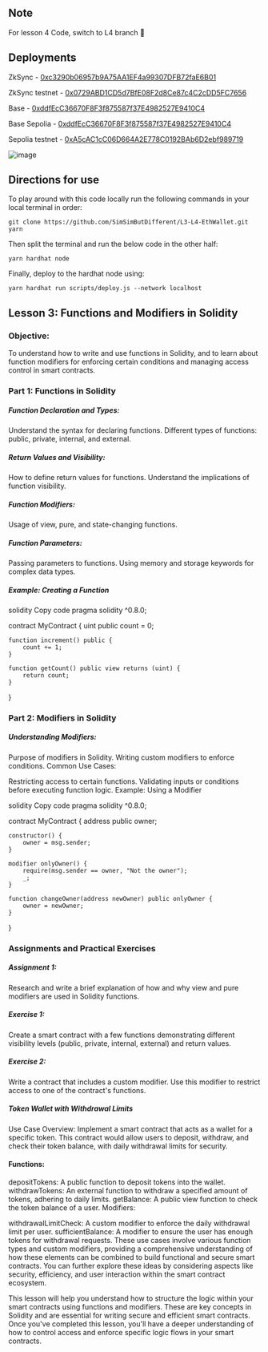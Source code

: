 ## Note

For lesson 4 Code, switch to L4 branch 🌿

## Deployments

ZkSync - [0xc3290b06957b9A75AA1EF4a99307DFB72faE6B01](https://explorer.zksync.io/address/0xc3290b06957b9A75AA1EF4a99307DFB72faE6B01)

ZkSync testnet - [0x0729ABD1CD5d7BfE08F2d8Ce87c4C2cDD5FC7656](https://sepolia.explorer.zksync.io/address/0x0729ABD1CD5d7BfE08F2d8Ce87c4C2cDD5FC7656)

Base - [0xddfEcC36670F8F3f875587f37E4982527E9410C4](https://basescan.org/address/0xddfecc36670f8f3f875587f37e4982527e9410c4)

Base Sepolia - [0xddfEcC36670F8F3f875587f37E4982527E9410C4](https://basescan.org/address/0xddfecc36670f8f3f875587f37e4982527e9410c4)

Sepolia testnet - [0xA5cAC1cC06D664A2E778C0192BAb6D2ebf989719](https://sepolia.basescan.org/address/0xa5cac1cc06d664a2e778c0192bab6d2ebf989719)

![image](https://github.com/SimSimButDifferent/L3-EthWalletFrontEnd/assets/88177427/f888da39-3fe4-45ab-b067-ab120c51024b)

## Directions for use

To play around with this code locally run the following commands in your local terminal in order:

```
git clone https://github.com/SimSimButDifferent/L3-L4-EthWallet.git
yarn
```

Then split the terminal and run the below code in the other half:

```
yarn hardhat node
```

Finally, deploy to the hardhat node using:

```
yarn hardhat run scripts/deploy.js --network localhost
```

## Lesson 3: Functions and Modifiers in Solidity

### Objective:

To understand how to write and use functions in Solidity, and to learn about function modifiers for enforcing certain conditions and managing access control in smart contracts.

### Part 1: Functions in Solidity

##### Function Declaration and Types:

Understand the syntax for declaring functions.
Different types of functions: public, private, internal, and external.

##### Return Values and Visibility:

How to define return values for functions.
Understand the implications of function visibility.

##### Function Modifiers:

Usage of view, pure, and state-changing functions.

##### Function Parameters:

Passing parameters to functions.
Using memory and storage keywords for complex data types.

##### Example: Creating a Function

solidity
Copy code
pragma solidity ^0.8.0;

contract MyContract {
uint public count = 0;

    function increment() public {
        count += 1;
    }

    function getCount() public view returns (uint) {
        return count;
    }

}

### Part 2: Modifiers in Solidity

##### Understanding Modifiers:

Purpose of modifiers in Solidity.
Writing custom modifiers to enforce conditions.
Common Use Cases:

Restricting access to certain functions.
Validating inputs or conditions before executing function logic.
Example: Using a Modifier

solidity
Copy code
pragma solidity ^0.8.0;

contract MyContract {
address public owner;

    constructor() {
        owner = msg.sender;
    }

    modifier onlyOwner() {
        require(msg.sender == owner, "Not the owner");
        _;
    }

    function changeOwner(address newOwner) public onlyOwner {
        owner = newOwner;
    }

}

### Assignments and Practical Exercises

##### Assignment 1:

Research and write a brief explanation of how and why view and pure modifiers are used in Solidity functions.

##### Exercise 1:

Create a smart contract with a few functions demonstrating different visibility levels (public, private, internal, external) and return values.

##### Exercise 2:

Write a contract that includes a custom modifier. Use this modifier to restrict access to one of the contract's functions.

##### Token Wallet with Withdrawal Limits

Use Case Overview: Implement a smart contract that acts as a wallet for a specific token. This contract would allow users to deposit, withdraw, and check their token balance, with daily withdrawal limits for security.

#### Functions:

depositTokens: A public function to deposit tokens into the wallet.
withdrawTokens: An external function to withdraw a specified amount of tokens, adhering to daily limits.
getBalance: A public view function to check the token balance of a user.
Modifiers:

withdrawalLimitCheck: A custom modifier to enforce the daily withdrawal limit per user.
sufficientBalance: A modifier to ensure the user has enough tokens for withdrawal requests.
These use cases involve various function types and custom modifiers, providing a comprehensive understanding of how these elements can be combined to build functional and secure smart contracts. You can further explore these ideas by considering aspects like security, efficiency, and user interaction within the smart contract ecosystem.

This lesson will help you understand how to structure the logic within your smart contracts using functions and modifiers. These are key concepts in Solidity and are essential for writing secure and efficient smart contracts. Once you've completed this lesson, you'll have a deeper understanding of how to control access and enforce specific logic flows in your smart contracts.
